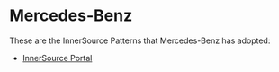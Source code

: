 # Mercedes-Benz

These are the InnerSource Patterns that Mercedes-Benz has adopted:

* [InnerSource Portal](../patterns/2-structured/innersource-portal.md)
